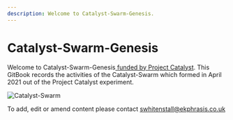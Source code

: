 ```yaml
---
description: Welcome to Catalyst-Swarm-Genesis.
---
```


# Catalyst-Swarm-Genesis

Welcome to Catalyst-Swarm-Genesis[ funded by Project Catalyst](https://cardano.ideascale.com/a/dtd/Catalyst-Swarm-Genesis-GitBook/369556-48088). This GitBook records the activities of the Catalyst-Swarm which formed in April 2021 out of the Project Catalyst experiment.

![Catalyst-Swarm](https://user-images.githubusercontent.com/25156451/123838716-32c80d00-d904-11eb-94d1-5eaaabe877ca.png)

To add, edit or amend content please contact [swhitenstall@ekphrasis.co.uk](mailto:swhitenstall@ekphrasis.co.uk)&#x20;
